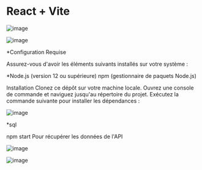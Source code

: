 # React + Vite

![image](https://github.com/sarahvar/p12-sportsee/assets/100738177/02681c77-bba7-4db4-9a94-3fd9540ac97d)


![image](https://github.com/sarahvar/p12-sportsee/assets/100738177/3713ad95-3056-4435-a952-2efaa285327d)


*Configuration Requise

Assurez-vous d'avoir les éléments suivants installés sur votre système :

*Node.js (version 12 ou supérieure)
npm (gestionnaire de paquets Node.js)

Installation
Clonez ce dépôt sur votre machine locale.
Ouvrez une console de commande et naviguez jusqu'au répertoire du projet.
Exécutez la commande suivante pour installer les dépendances :

![image](https://github.com/sarahvar/p12-sportsee/assets/100738177/6b5bbe0c-c172-436d-81cb-38d54ed61d52)

*sql

npm start
Pour récupérer les données de l'API 

![image](https://github.com/sarahvar/p12-sportsee/assets/100738177/729bb5d6-3286-4527-aba7-996fa26f189d)


![image](https://github.com/sarahvar/p12-sportsee/assets/100738177/55546722-f422-4784-984b-138c240d37bf)


